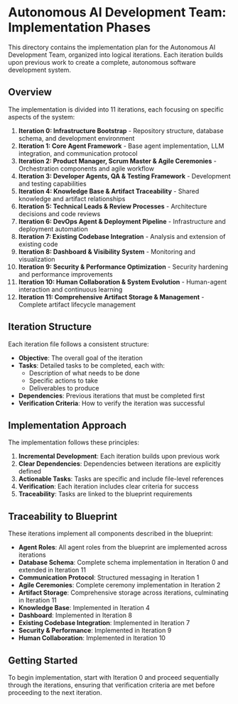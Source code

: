 # Autonomous AI Development Team: Implementation Phases

This directory contains the implementation plan for the Autonomous AI Development Team, organized into logical iterations. Each iteration builds upon previous work to create a complete, autonomous software development system.

## Overview

The implementation is divided into 11 iterations, each focusing on specific aspects of the system:

1. **Iteration 0: Infrastructure Bootstrap** - Repository structure, database schema, and development environment
2. **Iteration 1: Core Agent Framework** - Base agent implementation, LLM integration, and communication protocol
3. **Iteration 2: Product Manager, Scrum Master & Agile Ceremonies** - Orchestration components and agile workflow
4. **Iteration 3: Developer Agents, QA & Testing Framework** - Development and testing capabilities
5. **Iteration 4: Knowledge Base & Artifact Traceability** - Shared knowledge and artifact relationships
6. **Iteration 5: Technical Leads & Review Processes** - Architecture decisions and code reviews
7. **Iteration 6: DevOps Agent & Deployment Pipeline** - Infrastructure and deployment automation
8. **Iteration 7: Existing Codebase Integration** - Analysis and extension of existing code
9. **Iteration 8: Dashboard & Visibility System** - Monitoring and visualization
10. **Iteration 9: Security & Performance Optimization** - Security hardening and performance improvements
11. **Iteration 10: Human Collaboration & System Evolution** - Human-agent interaction and continuous learning
12. **Iteration 11: Comprehensive Artifact Storage & Management** - Complete artifact lifecycle management

## Iteration Structure

Each iteration file follows a consistent structure:

- **Objective**: The overall goal of the iteration
- **Tasks**: Detailed tasks to be completed, each with:
  - Description of what needs to be done
  - Specific actions to take
  - Deliverables to produce
- **Dependencies**: Previous iterations that must be completed first
- **Verification Criteria**: How to verify the iteration was successful

## Implementation Approach

The implementation follows these principles:

1. **Incremental Development**: Each iteration builds upon previous work
2. **Clear Dependencies**: Dependencies between iterations are explicitly defined
3. **Actionable Tasks**: Tasks are specific and include file-level references
4. **Verification**: Each iteration includes clear criteria for success
5. **Traceability**: Tasks are linked to the blueprint requirements

## Traceability to Blueprint

These iterations implement all components described in the blueprint:

- **Agent Roles**: All agent roles from the blueprint are implemented across iterations
- **Database Schema**: Complete schema implementation in Iteration 0 and extended in Iteration 11
- **Communication Protocol**: Structured messaging in Iteration 1
- **Agile Ceremonies**: Complete ceremony implementation in Iteration 2
- **Artifact Storage**: Comprehensive storage across iterations, culminating in Iteration 11
- **Knowledge Base**: Implemented in Iteration 4
- **Dashboard**: Implemented in Iteration 8
- **Existing Codebase Integration**: Implemented in Iteration 7
- **Security & Performance**: Implemented in Iteration 9
- **Human Collaboration**: Implemented in Iteration 10

## Getting Started

To begin implementation, start with Iteration 0 and proceed sequentially through the iterations, ensuring that verification criteria are met before proceeding to the next iteration.
